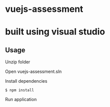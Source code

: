 # vuejs-assessment
# built using visual studio

## Usage

Unzip folder

Open vuejs-assessment.sln

Install dependencies
```
$ npm install
```

Run application


